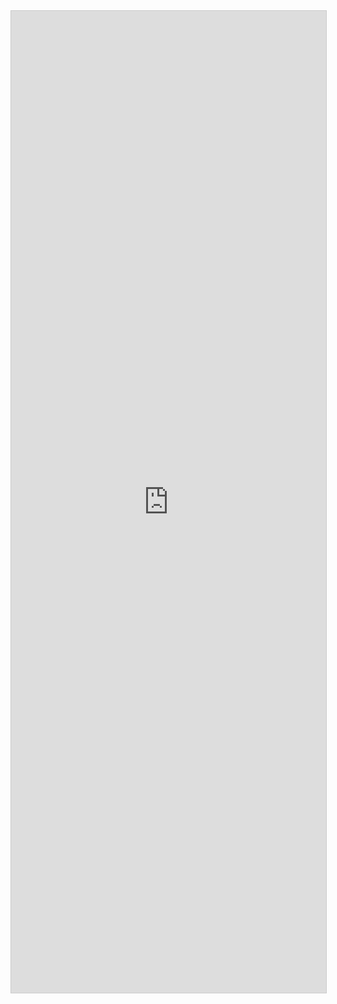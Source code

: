 <script src="https://static.airtable.com/js/embed/embed_snippet_v1.js"></script><iframe class="airtable-embed airtable-dynamic-height" src="https://airtable.com/embed/shrJrE8kCN3eyJaQW?backgroundColor=red" frameborder="0" onmousewheel="" width="100%" height="1571" style="background: transparent; border: 1px solid #ccc;"></iframe>
